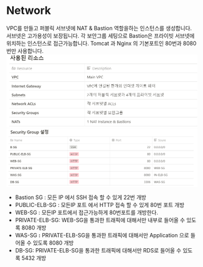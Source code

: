 # Network

VPC를 만들고 퍼블릭 서브넷에 NAT & Bastion 역할을하는 인스턴스를 생성합니다. 서브넷은 고가용성이 보장됩니다. 각 보안그룹 세팅으로 Bastion은 프라이빗 서브넷에 위치하는 인스턴스로 접근가능합니다. Tomcat 과 Nginx 의 기본포트인 80번과 8080번만 사용합니다.
![ex_screenshot](./Network/resouce.png)
![ex_screenshot](./Network/se.png)

- Bastion SG : 모든 IP 에서 SSH 접속 할 수 있게 22번 개방
- PUBLIC-ELB-SG :  모든IP 포트 에서 HTTP 접속 할 수 있게 80번 포트 개방
- WEB-SG : 모든IP 포트에서 접근가능하게 80번포트를 개방한다.
- PRIVATE-ELB-SG: WEB-SG을 통과한 트래픽에 대해서만 내부로 들어올 수 있도록 8080 개방
- WAS-SG **:** PRIVATE-ELB-SG을 통과한 트래픽에 대해서만 Application 으로 들어올 수 있도록 8080 개방
- DB-SG: PRIVATE-ELB-SG을 통과한 트래픽에 대해서만 RDS로 들어올 수 있도록 5432 개방
